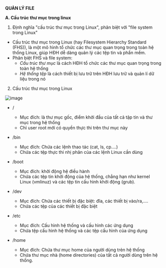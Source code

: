 **QUẢN LÝ FILE**

**A. Cấu trúc thư mục trong linux**

1. Định nghĩa "cấu trúc thư mục trong Linux", phân biệt với "file system trong Linux"
- Cấu trúc thư mục trong Linux (hay Filesystem Hierarchy Standard (FHS)), là một mô hình tổ chức các thư mục quan trọng trong toàn hệ thống Linux, giúp HĐH dễ dàng quản lý các tệp tin và phần mềm.
- Phân biệt FHS và file system:
  - *Cấu trúc thư mục* là cách HĐH tổ chức các thư mục quan trọng trong toàn hệ thống
  - *Hệ thống tệp* là cách thiết bị lưu trữ trên HĐH lưu trữ và quản lí dữ liệu trong nó

2. Cấu trúc thư mục trong Linux
   
![image](https://github.com/user-attachments/assets/74e985d0-a028-421f-abcc-bf9998debbf3)

- /
  - Mục đích: là thư mục gốc, điểm khởi đầu của tất cả tập tin và thư mục trong hệ thống
  - Chỉ user root mới có quyền thực thi trên thư mục này

- /bin
  - Mục đích: Chứa các lệnh thao tác (cat, ls, cp....)
  - Chứa các tệp thực thi nhị phân của các lệnh Linux cần dùng

- /boot
  - Mục đích: khởi động hệ điều hành
  - Chứa các tệp tin khởi động của hệ thống, chẳng hạn như kernel Linux (vmlinuz) và các tệp tin cấu hình khởi động (grub).

- /dev
  - Mục đích: Chứa các thiết bị đặc biệt: đĩa, các thiết bị vào/ra,....
  - Chứa các tệp của các thiết bị đặc biệt

- /etc
  - Mục đích: Cấu hình hệ thống và cấu hình các ứng dụng
  - Chứa tệp cấu hình hệ thống và các tệp cấu hình của ứng dụng

- /home
  - Mục đích: Chứa thư mục home của người dùng trẻn hệ thống
  - Chứa thư mục nhà (home directories) của tất cả người dùng trên hệ thống.

